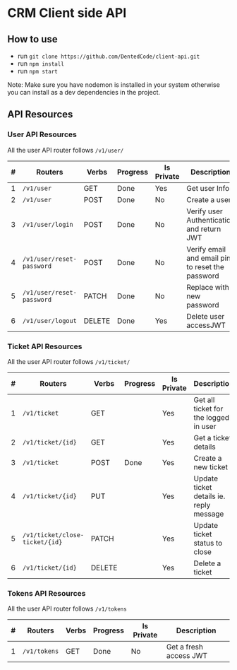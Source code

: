 # CRM Client side API

## How to use

- run `git clone https://github.com/DentedCode/client-api.git`
- run `npm install`
- run `npm start`

Note: Make sure you have nodemon is installed in your system otherwise you can install as a dev dependencies in the project.

## API Resources

### User API Resources

All the user API router follows `/v1/user/`

| #   | Routers                   | Verbs  | Progress | Is Private | Description                                      |
| --- | ------------------------- | ------ | -------- | ---------- | ------------------------------------------------ |
| 1   | `/v1/user`                | GET    | Done     | Yes        | Get user Info                                    |
| 2   | `/v1/user`                | POST   | Done     | No         | Create a user                                    |
| 3   | `/v1/user/login`          | POST   | Done     | No         | Verify user Authentication and return JWT        |
| 4   | `/v1/user/reset-password` | POST   | Done     | No         | Verify email and email pin to reset the password |
| 5   | `/v1/user/reset-password` | PATCH  | Done     | No         | Replace with new password                        |
| 6   | `/v1/user/logout`         | DELETE | Done     | Yes        | Delete user accessJWT                            |

### Ticket API Resources

All the user API router follows `/v1/ticket/`

| #   | Routers                        | Verbs  | Progress | Is Private | Description                             |
| --- | ------------------------------ | ------ | -------- | ---------- | --------------------------------------- |
| 1   | `/v1/ticket`                   | GET    |          | Yes        | Get all ticket for the logged in user   |
| 2   | `/v1/ticket/{id}`              | GET    |          | Yes        | Get a ticket details                    |
| 3   | `/v1/ticket`                   | POST   | Done     | Yes        | Create a new ticket                     |
| 4   | `/v1/ticket/{id}`              | PUT    |          | Yes        | Update ticket details ie. reply message |
| 5   | `/v1/ticket/close-ticket/{id}` | PATCH  |          | Yes        | Update ticket status to close           |
| 6   | `/v1/ticket/{id}`              | DELETE |          | Yes        | Delete a ticket                         |

### Tokens API Resources

All the user API router follows `/v1/tokens`

| #   | Routers      | Verbs | Progress | Is Private | Description            |
| --- | ------------ | ----- | -------- | ---------- | ---------------------- |
| 1   | `/v1/tokens` | GET   | Done     | No         | Get a fresh access JWT |
